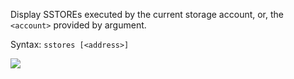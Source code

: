 Display SSTOREs executed by the current storage account, or, the `<account>` provided by argument.

Syntax: `sstores [<address>]`

![](../../imgs/sstores.png)